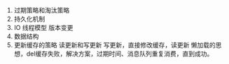 1. 过期策略和淘汰策略
2. 持久化机制
3. IO 线程模型 版本变更
4. 数据结构
5. 更新缓存的策略
    读更新和写更新 写更新，直接修改缓存，读更新 懒加载的思想，del缓存失败，解决方案，过期时间、消息队列重复消费，直到成功。
